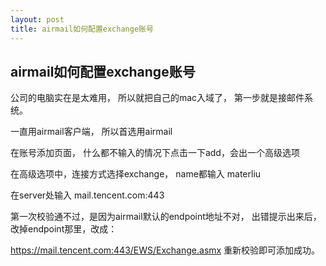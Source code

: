 ```yaml
---
layout: post
title: airmail如何配置exchange账号
---
```


## airmail如何配置exchange账号

公司的电脑实在是太难用， 所以就把自己的mac入域了， 第一步就是接邮件系统。

一直用airmail客户端， 所以首选用airmail

在账号添加页面， 什么都不输入的情况下点击一下add，会出一个高级选项

在高级选项中，连接方式选择exchange， name都输入 materliu

在server处输入 mail.tencent.com:443

第一次校验通不过，是因为airmail默认的endpoint地址不对， 出错提示出来后，改掉endpoint那里，改成：

https://mail.tencent.com:443/EWS/Exchange.asmx 重新校验即可添加成功。
